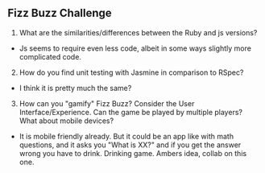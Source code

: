 ## Fizz Buzz Challenge


1. What are the similarities/differences between the Ruby and js versions?
 - Js seems to require even less code, albeit in some ways slightly more complicated code.
2. How do you find unit testing with Jasmine in comparison to RSpec?
 - I think it is pretty much the same?
3. How can you "gamify" Fizz Buzz? Consider the User Interface/Experience. Can the game be played by multiple players? What about mobile devices?
 - It is mobile friendly already. But it could be an app like with math questions, and it asks you "What is XX?" and if you get the answer wrong you have to drink. Drinking game. Ambers idea, collab on this one.
